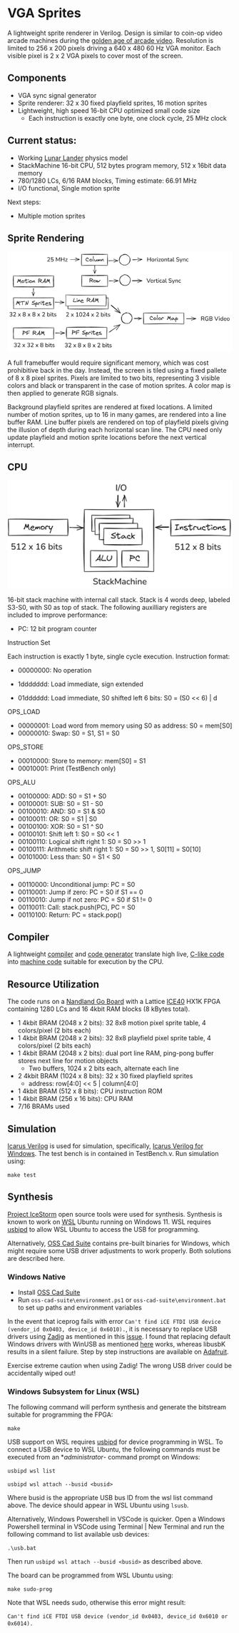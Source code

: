 
# VGA Sprites

A lightweight sprite renderer in Verilog. Design is similar to coin-op video arcade machines during the
[golden age of arcade video](https://en.wikipedia.org/wiki/Golden_age_of_arcade_video_games). Resolution is limited to 256 x 200
pixels driving a 640 x 480 60 Hz VGA monitor. Each visible pixel is 2 x 2 VGA pixels to cover most of the screen.

## Components

- VGA sync signal generator
- Sprite renderer: 32 x 30 fixed playfield sprites, 16 motion sprites
- Lightweight, high speed 16-bit CPU optimized small code size
    - Each instruction is exactly one byte, one clock cycle, 25 MHz clock

## Current status:

- Working [Lunar Lander](https://en.wikipedia.org/wiki/Lunar_Lander_(video_game_genre)) physics model
- StackMachine 16-bit CPU, 512 bytes program memory, 512 x 16bit data memory
- 780/1280 LCs, 6/16 RAM blocks, Timing estimate: 66.91 MHz
- I/O functional, Single motion sprite

Next steps:

- Multiple motion sprites

## Sprite Rendering

![Video](images/video.png "Video")

A full framebuffer would require significant memory, which was cost prohibitive back in the day. Instead, the screen is tiled using a fixed pallete of 8 x 8 pixel sprites. Pixels are limited to two bits, representing 3 visible colors and black or transparent in the case of motion sprites. A color map is then applied to generate RGB signals.

Background playfield sprites are rendered at fixed locations. A limited number of motion sprites, up to 16 in many games, are rendered into a line buffer RAM. Line buffer pixels are rendered on top of playfield pixels giving the illusion of depth during each horizontal scan line. The CPU need only update playfield and motion sprite locations before the next vertical interrupt.

## CPU

![StackMachine](images/stackmachine.png "StackMachine")

16-bit stack machine with internal call stack. Stack is 4 words deep, labeled S3-S0, with S0 as top of stack.
The following auxilliary registers are included to improve performance:

- PC: 12 bit program counter

Instruction Set

Each instruction is exactly 1 byte, single cycle execution. Instruction format:

- 00000000: No operation

- 1ddddddd: Load immediate, sign extended
- 01dddddd: Load immediate, S0 shifted left 6 bits: S0 = (S0 << 6) | d

OPS_LOAD
- 00000001: Load word from memory using S0 as address: S0 = mem[S0]
- 00000010: Swap: S0 = S1, S1 = S0

OPS_STORE
- 00010000: Store to memory: mem[S0] = S1
- 00010001: Print (TestBench only)

OPS_ALU
- 00100000: ADD: S0 = S1 + S0
- 00100001: SUB: S0 = S1 - S0
- 00100010: AND: S0 = S1 & S0
- 00100011: OR: S0 = S1 | S0
- 00100100: XOR: S0 = S1 ^ S0
- 00100101: Shift left 1: S0 = S0 << 1
- 00100110: Logical shift right 1: S0 = S0 >> 1
- 00100111: Arithmetic shift right 1: S0 = S0 >> 1, S0[11] = S0[10]
- 00101000: Less than: S0 = S1 < S0

OPS_JUMP
- 00110000: Unconditional jump: PC = S0
- 00110001: Jump if zero: PC = S0 if S1 == 0
- 00110010: Jump if not zero: PC = S0 if S1 != 0
- 00110011: Call: stack.push(PC), PC = S0
- 00110100: Return: PC = stack.pop()

## Compiler

A lightweight [compiler](roms/Compiler.py) and [code generator](roms/CodeGenerator.py) translate high live, [C-like code](roms/lunar_lander.f) into [machine code](roms/code.txt) suitable for execution by the CPU.

## Resource Utilization

The code runs on a [Nandland Go Board](https://nandland.com/the-go-board/) with a Lattice [ICE40](https://www.latticesemi.com/ice40) HX1K FPGA containing 1280 LCs and 16 4kbit RAM blocks (8 kBytes total).

- 1 4kbit BRAM (2048 x 2 bits): 32 8x8 motion pixel sprite table, 4 colors/pixel (2 bits each)
- 1 4kbit BRAM (2048 x 2 bits): 32 8x8 playfield pixel sprite table, 4 colors/pixel (2 bits each)
- 1 4kbit BRAM (2048 x 2 bits): dual port line RAM, ping-pong buffer stores next line for motion objects
    - Two buffers, 1024 x 2 bits each, alternate each line
- 2 4kbit BRAM (1024 x 8 bits): 32 x 30 fixed playfield sprites
    - address: row[4:0] << 5 | column[4:0]
- 1 4kbit BRAM (512 x 8 bits): CPU instruction ROM
- 1 4kbit BRAM (256 x 16 bits): CPU RAM
- 7/16 BRAMs used

## Simulation

[Icarus Verilog](http://iverilog.icarus.com/) is used for simulation, specifically, [Icarus Verilog for Windows](https://bleyer.org/icarus/). The test bench is in contained in TestBench.v. Run simulation using:

```
make test
```

## Synthesis

[Project IceStorm](https://clifford.at/icestorm) open source tools were used for synthesis. Synthesis is known to work on [WSL](https://docs.microsoft.com/en-us/windows/wsl/install) Ubuntu running on Windows 11. WSL requires [usbipd](https://devblogs.microsoft.com/commandline/connecting-usb-devices-to-wsl) to allow WSL Ubuntu to access the USB for programming.

Alternatively, [OSS Cad Suite](https://github.com/YosysHQ/oss-cad-suite-build) contains pre-built binaries for Windows, which might require some USB driver adjustments to work properly. Both solutions are described here.

### Windows Native

* Install [OSS Cad Suite](https://github.com/YosysHQ/oss-cad-suite-build)
* Run ```oss-cad-suite\environment.ps1``` or ```oss-cad-suite\environment.bat``` to set up paths and environment variables

In the event that iceprog fails with error ```Can't find iCE FTDI USB device (vendor_id 0x0403, device_id 0x6010).```, it is necessary to replace USB drivers using [Zadig](https://zadig.akeo.ie/) as mentioned in this [issue](https://github.com/YosysHQ/icestorm/issues/141). I found that replacing default Windows drivers with WinUSB as mentioned [here](https://gojimmypi.blogspot.com/2020/12/ice40-fpga-programming-with-wsl-and.html) works, whereas libusbK results in a silent failure. Step by step instructions are available on [Adafruit](https://learn.adafruit.com/adafruit-ft232h-breakout/windows-setup).

Exercise extreme caution when using Zadig! The wrong USB driver could be accidentally wiped out!

### Windows Subsystem for Linux (WSL)

The following command will perform synthesis and generate the bitstream suitable for programming the FPGA:

```
make
```

USB support on WSL requires [usbipd](https://devblogs.microsoft.com/commandline/connecting-usb-devices-to-wsl) for device programming in WSL. To connect a USB device to WSL Ubuntu, the following commands must be executed from an **administrator*- command prompt on Windows:

```
usbipd wsl list
```
```
usbipd wsl attach --busid <busid>
```

Where busid is the appropriate USB bus ID from the wsl list command above. The device should appear in WSL Ubuntu using ```lsusb```.

Alternatively, Windows Powershell in VSCode is quicker. Open a Windows Powershell terminal in VSCode using Terminal | New Terminal and run the following command to list available usb devices:

```
.\usb.bat
```

Then run ```usbipd wsl attach --busid <busid>``` as described above.

The board can be programmed from WSL Ubuntu using:

```
make sudo-prog
```

Note that WSL needs sudo, otherwise this error might result:

```
Can't find iCE FTDI USB device (vendor_id 0x0403, device_id 0x6010 or 0x6014).
```